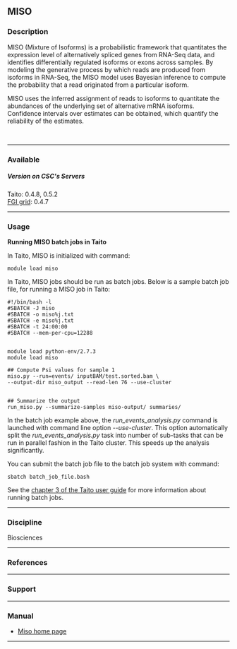 ## MISO

### Description

MISO (Mixture of Isoforms) is a probabilistic framework that quantitates
the expression level of alternatively spliced genes from RNA-Seq data,
and identifies differentially regulated isoforms or exons across
samples. By modeling the generative process by which reads are produced
from isoforms in RNA-Seq, the MISO model uses Bayesian inference to
compute the probability that a read originated from a particular
isoform.

MISO uses the inferred assignment of reads to isoforms to quantitate the
abundances of the underlying set of alternative mRNA isoforms.
Confidence intervals over estimates can be obtained, which quantify the
reliability of the estimates.

 

------------------------------------------------------------------------

### Available

##### Version on CSC's Servers

Taito: 0.4.8, 0.5.2  
[FGI grid][]: 0.4.7

------------------------------------------------------------------------

### Usage

**Running MISO batch jobs in Taito**

In Taito, MISO is initialized with command:

    module load miso

In Taito, MISO jobs should be run as batch jobs. Below is a sample batch
job file, for running a MISO job in Taito:

    #!/bin/bash -l
    #SBATCH -J miso
    #SBATCH -o miso%j.txt
    #SBATCH -e miso%j.txt
    #SBATCH -t 24:00:00
    #SBATCH --mem-per-cpu=12288


    module load python-env/2.7.3
    module load miso

    ## Compute Psi values for sample 1
    miso.py --run=events/ inputBAM/test.sorted.bam \
    --output-dir miso_output --read-len 76 --use-cluster


    ## Summarize the output
    run_miso.py --summarize-samples miso-output/ summaries/ 

In the batch job example above, the *run\_events\_analysis.py* command
is launched with command line option *--use-cluster*. This option
automatically split the *run\_events\_analysis.py* task into number of
sub-tasks that can be run in parallel fashion in the Taito cluster. This
speeds up the analysis significantly.

You can submit the batch job file to the batch job system with command:

    sbatch batch_job_file.bash

See the [chapter 3 of the Taito user guide] for more information about
running batch jobs.

------------------------------------------------------------------------

### Discipline

Biosciences  

------------------------------------------------------------------------

### References

------------------------------------------------------------------------

### Support

------------------------------------------------------------------------

### Manual

-   [Miso home page]

------------------------------------------------------------------------

  [FGI grid]: http://confluence.csc.fi/display/fgi/MISO+runtime+environmnet
  [chapter 3 of the Taito user guide]: https://research.csc.fi/taito-batch-jobs
  [Miso home page]: http://genes.mit.edu/burgelab/miso/
